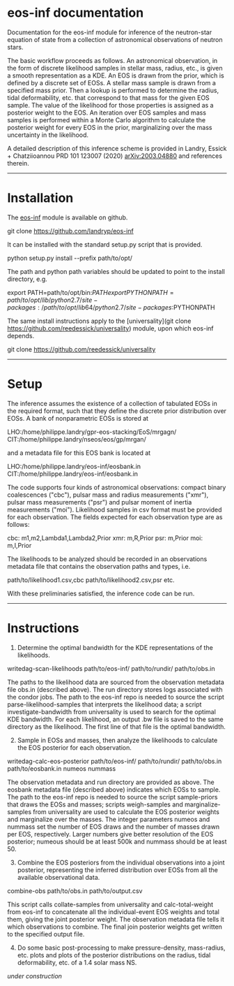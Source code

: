 # eos-inf documentation

Documentation for the eos-inf module for inference of the neutron-star equation of state from a collection of astronomical observations of neutron stars.

The basic workflow proceeds as follows. An astronomical observation, in the form of discrete likelihood samples in stellar mass, radius, etc., is given a smooth representation as a KDE. An EOS is drawn from the prior, which is defined by a discrete set of EOSs. A stellar mass sample is drawn from a specified mass prior. Then a lookup is performed to determine the radius, tidal deformability, etc. that correspond to that mass for the given EOS sample. The value of the likelihood for those properties is assigned as a posterior weight to the EOS. An iteration over EOS samples and mass samples is performed within a Monte Carlo algorithm to calculate the posterior weight for every EOS in the prior, marginalizing over the mass uncertainty in the likelihood.

A detailed description of this inference scheme is provided in Landry, Essick + Chatziioannou PRD 101 123007 (2020) [arXiv:2003.04880](https://arxiv.org/abs/2003.04880) and references therein.

---

# Installation

The [eos-inf]((https://github.com/landryp/eos-inf)) module is available on github.

git clone https://github.com/landryp/eos-inf

It can be installed with the standard setup.py script that is provided.

python setup.py install --prefix path/to/opt/

The path and python path variables should be updated to point to the install directory, e.g.

export PATH=path/to/opt/bin:$PATH
export PYTHONPATH=path/to/opt/lib/python2.7/site-packages:/path/to/opt/lib64/python2.7/site-packages:$PYTHONPATH

The same install instructions apply to the [universality](git clone https://github.com/reedessick/universality) module, upon which eos-inf depends.

git clone https://github.com/reedessick/universality

---

# Setup

The inference assumes the existence of a collection of tabulated EOSs in the required format, such that they define the discrete prior distribution over EOSs. A bank of nonparametric EOSs is stored at

LHO:/home/philippe.landry/gpr-eos-stacking/EoS/mrgagn/
CIT:/home/philippe.landry/nseos/eos/gp/mrgan/

and a metadata file for this EOS bank is located at

LHO:/home/philippe.landry/eos-inf/eosbank.in
CIT:/home/philippe.landry/eos-inf/eosbank.in

The code supports four kinds of astronomical observations: compact binary coalescences ("cbc"), pulsar mass and radius measurements ("xmr"), pulsar mass measurements ("psr") and pulsar moment of inertia measurements ("moi"). Likelihood samples in csv format must be provided for each observation. The fields expected for each observation type are as follows:

cbc: m1,m2,Lambda1,Lambda2,Prior
xmr: m,R,Prior
psr: m,Prior
moi: m,I,Prior

The likelihoods to be analyzed should be recorded in an observations metadata file that contains the observation paths and types, i.e.

path/to/likelihood1.csv,cbc
path/to/likelihood2.csv,psr
etc.

With these preliminaries satisfied, the inference code can be run.

---

# Instructions

1. Determine the optimal bandwidth for the KDE representations of the likelihoods.

writedag-scan-likelihoods path/to/eos-inf/ path/to/rundir/ path/to/obs.in

The paths to the likelihood data are sourced from the observation metadata file obs.in (described above). The run directory stores logs associated with the condor jobs. The path to the eos-inf repo is needed to source the script parse-likelihood-samples that interprets the likelihood data; a script investigate-bandwidth from universality is used to search for the optimal KDE bandwidth. For each likelihood, an output .bw file is saved to the same directory as the likelihood. The first line of that file is the optimal bandwidth.

2. Sample in EOSs and masses, then analyze the likelihoods to calculate the EOS posterior for each observation.

writedag-calc-eos-posterior path/to/eos-inf/ path/to/rundir/ path/to/obs.in path/to/eosbank.in numeos nummass

The observation metadata and run directory are provided as above. The eosbank metadata file (described above) indicates which EOSs to sample. The path to the eos-inf repo is needed to source the script sample-priors that draws the EOSs and masses; scripts weigh-samples and marginalize-samples from universality are used to calculate the EOS posterior weights and marginalize over the masses. The integer parameters numeos and nummass set the number of EOS draws and the number of masses drawn per EOS, respectively. Larger numbers give better resolution of the EOS posterior; numeous should be at least 500k and nummass should be at least 50.

3. Combine the EOS posteriors from the individual observations into a joint posterior, representing the inferred distribution over EOSs from all the available observational data.

combine-obs path/to/obs.in path/to/output.csv

This script calls collate-samples from universality and calc-total-weight from eos-inf to concatenate all the individual-event EOS weights and total them, giving the joint posterior weight. The observation metadata file tells it which observations to combine. The final join posterior weights get written to the specified output file.

4. Do some basic post-processing to make pressure-density, mass-radius, etc. plots and plots of the posterior distributions on the radius, tidal deformability, etc. of a 1.4 solar mass NS.

*under construction*

